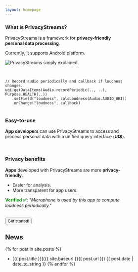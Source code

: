```yaml
---
layout: homepage
---
```


<div class="w3-cell-row" style="width:80%">
<div class="w3-container w3-cell w3-cell-middle">
<h3>What is PrivacyStreams?</h3>
<p>PrivacyStreams is a framework for <strong>privacy-friendly personal data processing</strong>.</p>
<p>Currently, it supports Android platform.</p>
</div>
<div class="w3-container w3-cell w3-cell-middle">
<img src="{{site.baseurl}}/static/figure/simple_explain.png" alt="PrivacyStreams simply explained." style="min-width: 500px">
</div>
</div>

<br/>

<div class="w3-cell-row" style="width:80%">
<div class="w3-container w3-cell w3-cell-middle">
<pre>
<code>
// Record audio periodically and callback if loudness changes.
uqi.getDataItems(Audio.recordPeriodic(.., ..), Purpose.HEALTH(..))
   .setField("loudness", calcLoudness(Audio.AUDIO_URI))
   .onChange("loudness", callback)
</code>
</pre>
</div>
<div class="w3-container w3-cell w3-cell-middle">
<h3>Easy-to-use</h3>
<p><strong>App developers</strong> can use PrivacyStreams to access and process personal data with a unified query interface (<strong>UQI</strong>).</p>
</div>
</div>

<br/>

<div class="w3-cell-row" style="width:80%">
<div class="w3-container w3-cell w3-cell-middle">
<h3>Privacy benefits</h3>
<p><strong>Apps</strong> developed with PrivacyStreams are more <strong>privacy-friendly</strong>.</p>
<ul>
<li>Easier for analysis.</li>
<li>More transparent for app users.</li>
</ul>
</div>
<div class="w3-container w3-cell w3-cell-middle w3-panel w3-leftbar w3-sand w3-xlarge w3-serif verified">
  <p><strong style="color:green;">Verified &#9989;</strong>: <i>"Microphone is used by this app to compute loudness periodically."</i></p>
</div> 
</div>

<br />

<a href="({{site.baseurl}}/get_started.html">
<button class="w3-button w3-white w3-border w3-border-red w3-round-large w3-xlarge">Get started!</button>
</a>

## News
{% for post in site.posts %}
+ [{{ post.title }}]({{ site.baseurl }}{{ post.url }}) {{ post.date | date_to_string }}
{% endfor %}

